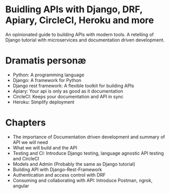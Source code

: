 Buidling APIs with Django, DRF, Apiary, CircleCI, Heroku and more
==================================================================

An opinionated guide to building APIs with modern tools.
A retelling of Django tutorial with microservices and documentation driven development.

Dramatis personæ
================

* Python: A programming language
* Django: A framework for Python
* Django rest framework: A flexible toolkit for building APIs
* Apiary: Your api is only as good as it documentation
* CircleCI: Keeps your documentation and API in sync
* Heroku: Simplify deployment


Chapters
========

* The importance of Documentation driven development and summary of API we will need
* What we will build and the API
* Testing and CI: Introduce Django testing, language agnostic API testing and CircleCI
* Models and Admin (Probably the same as Django tutorial)
* Building API with Django-Rest-Framework
* Authentication and access control with DRF
* Consuming and collaborating with API: Introduce Postman, ngrok, angular



